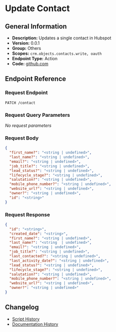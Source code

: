 <!-- BEGIN GENERATED CONTENT -->
# Update Contact

## General Information

- **Description:** Updates a single contact in Hubspot
- **Version:** 0.0.1
- **Group:** Others
- **Scopes:** `crm.objects.contacts.write, oauth`
- **Endpoint Type:** Action
- **Code:** [github.com](https://github.com/NangoHQ/integration-templates/tree/main/integrations/hubspot/actions/update-contact.ts)


## Endpoint Reference

### Request Endpoint

`PATCH /contact`

### Request Query Parameters

_No request parameters_

### Request Body

```json
{
  "first_name?": "<string | undefined>",
  "last_name?": "<string | undefined>",
  "email?": "<string | undefined>",
  "job_title?": "<string | undefined>",
  "lead_status?": "<string | undefined>",
  "lifecycle_stage?": "<string | undefined>",
  "salutation?": "<string | undefined>",
  "mobile_phone_number?": "<string | undefined>",
  "website_url?": "<string | undefined>",
  "owner?": "<string | undefined>",
  "id": "<string>"
}
```

### Request Response

```json
{
  "id": "<string>",
  "created_date": "<string>",
  "first_name?": "<string | undefined>",
  "last_name?": "<string  | undefined>",
  "email?": "<string | undefined>",
  "job_title?": "<string | undefined>",
  "last_contacted?": "<string | undefined>",
  "last_activity_date?": "<string | undefined>",
  "lead_status?": "<string | undefined>",
  "lifecycle_stage?": "<string | undefined>",
  "salutation?": "<string | undefined>",
  "mobile_phone_number?": "<string | undefined>",
  "website_url?": "<string | undefined>",
  "owner?": "<string | undefined>"
}
```

## Changelog

- [Script History](https://github.com/NangoHQ/integration-templates/commits/main/integrations/hubspot/actions/update-contact.ts)
- [Documentation History](https://github.com/NangoHQ/integration-templates/commits/main/integrations/hubspot/actions/update-contact.md)

<!-- END  GENERATED CONTENT -->

